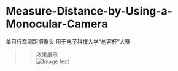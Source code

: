 # Measure-Distance-by-Using-a-Monocular-Camera
单目行车测距摄像头 用于电子科技大学“创客杯”大赛  

>>效果展示  
![Image text](https://github.com/Dou-noki/Measure-Distance-by-Using-a-Monocular-Camera/blob/main/%E5%9B%BE%E7%89%87%E6%95%88%E6%9E%9C.png?raw=true)
